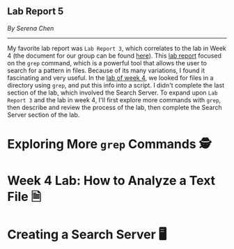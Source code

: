 ## Lab Report 5
*By Serena Chen*

---
My favorite lab report was `Lab Report 3`, which correlates to the lab in Week 4 (the document for our group can be found [here](https://docs.google.com/document/d/1W8dxYHgvIFSqXOY1R09R4HYT-B3YAbPKHE-gGwP9d4s/edit#heading=h.doiztlgw6k3t)). This [lab report](https://schen126.github.io/cse15l-lab-reports/lab_report_3.html) focused on the `grep` command, which is a powerful tool that allows the user to search for a pattern in files. Because of its many variations, I found it fascinating and very useful. In the [lab of week 4](https://ucsd-cse15l-w23.github.io/week/week4/), we looked for files in a directory using `grep`, and put this info into a script. I didn't complete the last section of the lab, which involved the Search Server. To expand upon `Lab Report 3` and the lab in week 4, I'll first explore more commands with `grep`, then describe and review the process of the lab, then complete the Search Server section of the lab.

# Exploring More `grep` Commands 🕵️

# Week 4 Lab: How to Analyze a Text File 🗎

# Creating a Search Server 🖥️
